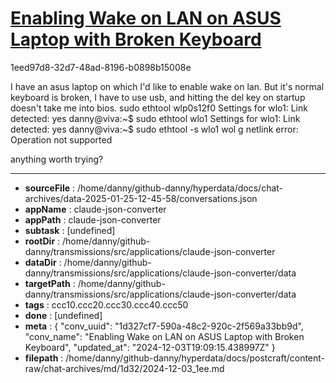 # [Enabling Wake on LAN on ASUS Laptop with Broken Keyboard](https://claude.ai/chat/1d327cf7-590a-48c2-920c-2f569a33bb9d)

1eed97d8-32d7-48ad-8196-b0898b15008e

I have an asus laptop on which I'd like to enable wake on lan. But it's normal keyboard is broken, I have to use usb, and hitting the del key on startup doesn't take me into bios. 
sudo ethtool wlp0s12f0 
Settings for wlo1:
	Link detected: yes
danny@viva:~$ sudo ethtool wlo1
Settings for wlo1:
	Link detected: yes
danny@viva:~$ sudo ethtool -s wlo1 wol g
netlink error: Operation not supported

anything worth trying?

---

* **sourceFile** : /home/danny/github-danny/hyperdata/docs/chat-archives/data-2025-01-25-12-45-58/conversations.json
* **appName** : claude-json-converter
* **appPath** : claude-json-converter
* **subtask** : [undefined]
* **rootDir** : /home/danny/github-danny/transmissions/src/applications/claude-json-converter
* **dataDir** : /home/danny/github-danny/transmissions/src/applications/claude-json-converter/data
* **targetPath** : /home/danny/github-danny/transmissions/src/applications/claude-json-converter/data
* **tags** : ccc10.ccc20.ccc30.ccc40.ccc50
* **done** : [undefined]
* **meta** : {
  "conv_uuid": "1d327cf7-590a-48c2-920c-2f569a33bb9d",
  "conv_name": "Enabling Wake on LAN on ASUS Laptop with Broken Keyboard",
  "updated_at": "2024-12-03T19:09:15.438997Z"
}
* **filepath** : /home/danny/github-danny/hyperdata/docs/postcraft/content-raw/chat-archives/md/1d32/2024-12-03_1ee.md